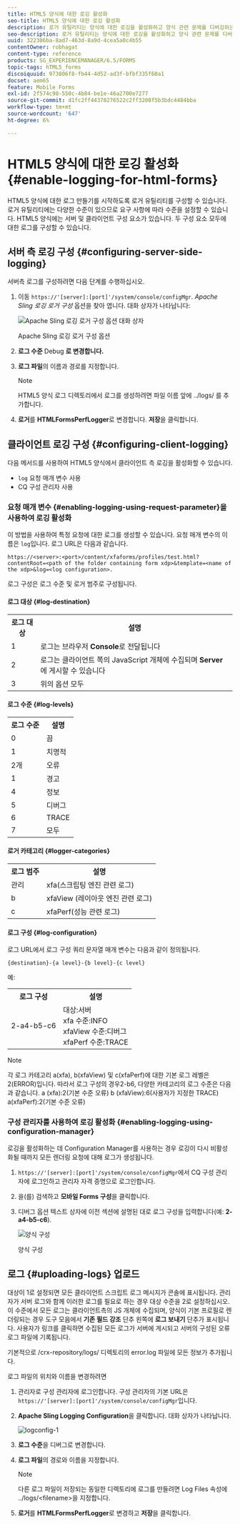 ```yaml
---
title: HTML5 양식에 대한 로깅 활성화
seo-title: HTML5 양식에 대한 로깅 활성화
description: 로거 유틸리티는 양식에 대한 로깅을 활성화하고 양식 관련 문제를 디버깅하는 데 도움이 됩니다.
seo-description: 로거 유틸리티는 양식에 대한 로깅을 활성화하고 양식 관련 문제를 디버깅하는 데 도움이 됩니다.
uuid: 322306ba-8ad7-463d-8a9d-4cea5a0c4b55
contentOwner: robhagat
content-type: reference
products: SG_EXPERIENCEMANAGER/6.5/FORMS
topic-tags: hTML5_forms
discoiquuid: 973806f8-fb44-4d52-ad3f-bfbf335f60a1
docset: aem65
feature: Mobile Forms
exl-id: 2f574c98-550c-4b84-be1e-46a2700e7277
source-git-commit: d1fc2ff44378276522c2ff3208f5b3bdc4484bba
workflow-type: tm+mt
source-wordcount: '647'
ht-degree: 6%

---
```


# HTML5 양식에 대한 로깅 활성화{#enable-logging-for-html-forms}

HTML5 양식에 대한 로그 만들기를 시작하도록 로거 유틸리티를 구성할 수 있습니다. 로거 유틸리티에는 다양한 수준이 있으므로 요구 사항에 따라 수준을 설정할 수 있습니다. HTML5 양식에는 서버 및 클라이언트 구성 요소가 있습니다. 두 구성 요소 모두에 대한 로그를 구성할 수 있습니다.

## 서버 측 로깅 구성 {#configuring-server-side-logging}

서버측 로그를 구성하려면 다음 단계를 수행하십시오.

1. 이동 `https://'[server]:[port]'/system/console/configMgr`. *Apache Sling 로깅 로거 구성* 옵션을 찾아 엽니다. 대화 상자가 나타납니다:

   ![ Apache Sling 로깅 로거 구성 옵션 대화 상자](assets/logconfig.png)

   Apache Sling 로깅 로거 구성 옵션

1. **로그 수준** Debug **로 변경합니다.**

1. **로그 파일**&#x200B;의 이름과 경로를 지정합니다.

   >[!NOTE]
   >
   >HTML5 양식 로그 디렉토리에서 로그를 생성하려면 파일 이름 앞에 ../logs/ 를 추가합니다.

1. **로거**&#x200B;를 **HTMLFormsPerfLogger**&#x200B;로 변경합니다. **저장**&#x200B;을 클릭합니다.

## 클라이언트 로깅 구성 {#configuring-client-logging}

다음 메서드를 사용하여 HTML5 양식에서 클라이언트 측 로깅을 활성화할 수 있습니다.

* `log` 요청 매개 변수 사용
* CQ 구성 관리자 사용

### 요청 매개 변수 {#enabling-logging-using-request-parameter}을 사용하여 로깅 활성화

이 방법을 사용하여 특정 요청에 대한 로그를 생성할 수 있습니다. 요청 매개 변수의 이름은 `log`입니다. 로그 URL은 다음과 같습니다.

`https://<server>:<port>/content/xfaforms/profiles/test.html?contentRoot=<path of the folder containing form xdp>&template=<name of the xdp>&log=<log configuration>.`

로그 구성은 로그 수준 및 로거 범주로 구성됩니다.

#### 로그 대상 {#log-destination}

<table>
 <tbody>
  <tr>
   <th><strong>로그 대상</strong></th>
   <th><strong>설명</strong></th>
  </tr>
  <tr>
   <td>1</td>
   <td>로그는 브라우저 <strong>Console</strong>로 전달됩니다</td>
  </tr>
  <tr>
   <td>2</td>
   <td>로그는 클라이언트 쪽의 JavaScript 개체에 수집되며 <strong>Server</strong>에 게시할 수 있습니다 </td>
  </tr>
  <tr>
   <td>3</td>
   <td>위의 옵션 모두<br /> </td>
  </tr>
 </tbody>
</table>

#### 로그 수준 {#log-levels}

<table>
 <tbody>
  <tr>
   <th>로그 수준</th>
   <th>설명</th>
  </tr>
  <tr>
   <td>0</td>
   <td>끔<br type="_moz" /> </td>
  </tr>
  <tr>
   <td>1</td>
   <td>치명적<br type="_moz" /> </td>
  </tr>
  <tr>
   <td>2개</td>
   <td>오류<br type="_moz" /> </td>
  </tr>
  <tr>
   <td>1</td>
   <td>경고<br type="_moz" /> </td>
  </tr>
  <tr>
   <td>4</td>
   <td>정보<br type="_moz" /> </td>
  </tr>
  <tr>
   <td>5</td>
   <td>디버그<br type="_moz" /> </td>
  </tr>
  <tr>
   <td>6</td>
   <td>TRACE<br type="_moz" /> </td>
  </tr>
  <tr>
   <td>7</td>
   <td>모두<br type="_moz" /> </td>
  </tr>
 </tbody>
</table>

#### 로거 카테고리 {#logger-categories}

<table>
 <tbody>
  <tr>
   <th>로그 범주</th>
   <th>설명</th>
  </tr>
  <tr>
   <td>관리</td>
   <td>xfa(스크립팅 엔진 관련 로그)</td>
  </tr>
  <tr>
   <td>b</td>
   <td>xfaView (레이아웃 엔진 관련 로그)<br type="_moz" /> </td>
  </tr>
  <tr>
   <td>c</td>
   <td>xfaPerf(성능 관련 로그)<br type="_moz" /> </td>
  </tr>
 </tbody>
</table>

#### 로그 구성 {#log-configuration}

로그 URL에서 로그 구성 쿼리 문자열 매개 변수는 다음과 같이 정의됩니다.

`{destination}-{a level}-{b level}-{c level}`

예:

<table>
 <tbody>
  <tr>
   <th>로그 구성</th>
   <th>설명</th>
  </tr>
  <tr>
   <td>2-a4-b5-c6<br type="_moz" /> </td>
   <td>대상:서버<br /> xfa 수준:INFO<br /> xfaView 수준:디버그<br /> xfaPerf 수준:TRACE</td>
  </tr>
 </tbody>
</table>

>[!NOTE]
>
>각 로그 카테고리 a(xfa), b(xfaView) 및 c(xfaPerf)에 대한 기본 로그 레벨은 2(ERROR)입니다. 따라서 로그 구성의 경우2-b6, 다양한 카테고리의 로그 수준은 다음과 같습니다.
>a (xfa):2(기본 수준 오류)
>b (xfaView):6(사용자가 지정한 TRACE)
>a(xfaPerf):2(기본 수준 오류)

### 구성 관리자를 사용하여 로깅 활성화 {#enabling-logging-using-configuration-manager}

로깅을 활성화하는 데 Configuration Manager를 사용하는 경우 로깅이 다시 비활성화될 때까지 모든 렌더링 요청에 대해 로그가 생성됩니다.

1. `https://'[server]:[port]'/system/console/configMgr`에서 CQ 구성 관리자에 로그인하고 관리자 자격 증명으로 로그인합니다.
1. 을(를) 검색하고 **모바일 Forms 구성**&#x200B;을 클릭합니다.
1. 디버그 옵션 텍스트 상자에 이전 섹션에 설명된 대로 로그 구성을 입력합니다(예: **2-a4-b5-c6**).

   ![양식 구성](assets/forms_configuration.png)

   양식 구성

## 로그 {#uploading-logs} 업로드

대상이 1로 설정되면 모든 클라이언트 스크립트 로그 메시지가 콘솔에 표시됩니다. 관리자가 서버 로그와 함께 이러한 로그를 필요로 하는 경우 대상 수준을 2로 설정하십시오. 이 수준에서 모든 로그는 클라이언트측의 JS 개체에 수집되며, 양식이 기본 프로필로 렌더링되는 경우 도구 모음에서 **기존 필드 강조** 단추 왼쪽에 **로그 보내기** 단추가 표시됩니다. 사용자가 링크를 클릭하면 수집된 모든 로그가 서버에 게시되고 서버의 구성된 오류 로그 파일에 기록됩니다.

기본적으로 /crx-repository/logs/ 디렉토리의 error.log 파일에 모든 정보가 추가됩니다.

로그 파일의 위치와 이름을 변경하려면

1. 관리자로 구성 관리자에 로그인합니다. 구성 관리자의 기본 URL은 `https://'[server]:[port]'/system/console/configMgr`입니다.
1. **Apache Sling Logging Configuration**&#x200B;을 클릭합니다. 대화 상자가 나타납니다.

   ![logconfig-1](assets/logconfig-1.png)

1. **로그 수준**&#x200B;을 디버그로 변경합니다.

1. **로그 파일**&#x200B;의 경로와 이름을 지정합니다.

   >[!NOTE]
   >
   >다른 로그 파일이 저장되는 동일한 디렉토리에 로그를 만들려면 Log Files 속성에 ../logs/&lt;filename>을 지정합니다.

1. **로거**&#x200B;를 **HTMLFormsPerfLogger**&#x200B;로 변경하고 **저장**&#x200B;을 클릭합니다.
